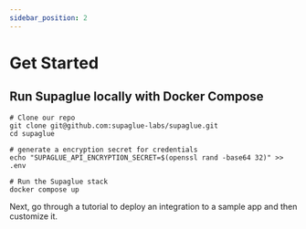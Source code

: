 ```yaml
---
sidebar_position: 2
---
```


# Get Started

## Run Supaglue locally with Docker Compose

```shell
# Clone our repo
git clone git@github.com:supaglue-labs/supaglue.git
cd supaglue

# generate a encryption secret for credentials
echo "SUPAGLUE_API_ENCRYPTION_SECRET=$(openssl rand -base64 32)" >> .env

# Run the Supaglue stack
docker compose up
```

Next, go through a tutorial to deploy an integration to a sample app and then customize it.
